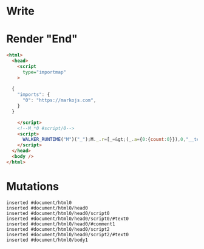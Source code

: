 # Write
  <script type=importmap>
    {
      "imports": {
        "0": "https://markojs.com",
      }
    }
  </script><!--M_*0 #script/0--><script>WALKER_RUNTIME("M")("_");M._.r=[_=>(_.a={0:{count:0}}),0,"__tests__/template.marko_0_count",0];M._.w()</script>


# Render "End"
```html
<html>
  <head>
    <script
      type="importmap"
    >
      
  {
    "imports": {
      "0": "https://markojs.com",
    }
  }

    </script>
    <!--M_*0 #script/0-->
    <script>
      WALKER_RUNTIME("M")("_");M._.r=[_=&gt;(_.a={0:{count:0}}),0,"__tests__/template.marko_0_count",0];M._.w()
    </script>
  </head>
  <body />
</html>
```

# Mutations
```
inserted #document/html0
inserted #document/html0/head0
inserted #document/html0/head0/script0
inserted #document/html0/head0/script0/#text0
inserted #document/html0/head0/#comment1
inserted #document/html0/head0/script2
inserted #document/html0/head0/script2/#text0
inserted #document/html0/body1
```